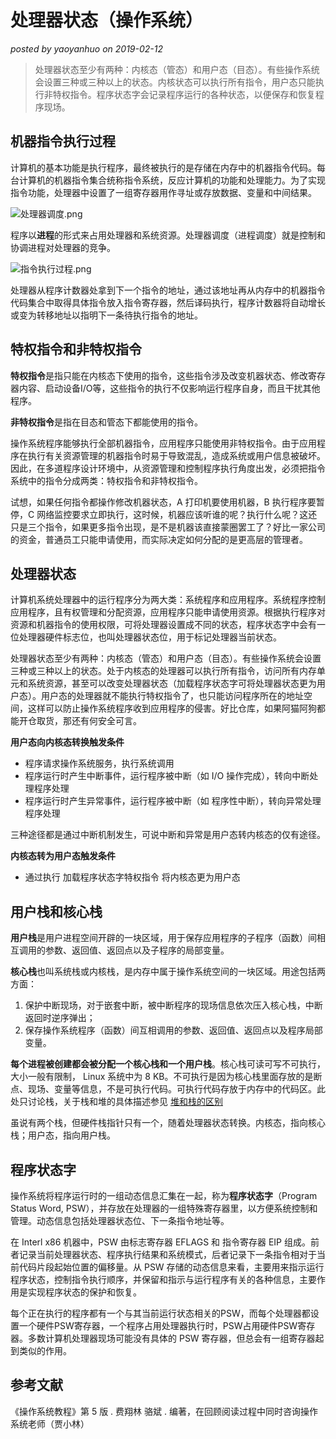 # 处理器状态（操作系统）

*posted by yaoyanhuo on 2019-02-12*

> 处理器状态至少有两种：内核态（管态）和用户态（目态）。有些操作系统会设置三种或三种以上的状态。内核状态可以执行所有指令，用户态只能执行非特权指令。程序状态字会记录程序运行的各种状态，以便保存和恢复程序现场。


## 机器指令执行过程

计算机的基本功能是执行程序，最终被执行的是存储在内存中的机器指令代码。每台计算机的机器指令集合统称指令系统，反应计算机的功能和处理能力。为了实现指令功能，处理器中设置了一组寄存器用作寻址或存放数据、变量和中间结果。

![处理器调度.png](http://img.yaoyanhuo.com/%E5%A4%84%E7%90%86%E5%99%A8%E8%B0%83%E5%BA%A6.png)

程序以**进程**的形式来占用处理器和系统资源。处理器调度（进程调度）就是控制和协调进程对处理器的竞争。

![指令执行过程.png](http://img.yaoyanhuo.com/%E6%8C%87%E4%BB%A4%E6%89%A7%E8%A1%8C%E8%BF%87%E7%A8%8B.png)

处理器从程序计数器处拿到下一个指令的地址，通过该地址再从内存中的机器指令代码集合中取得具体指令放入指令寄存器，然后译码执行，程序计数器将自动增长或变为转移地址以指明下一条待执行指令的地址。

## 特权指令和非特权指令

**特权指令**是指只能在内核态下使用的指令，这些指令涉及改变机器状态、修改寄存器内容、启动设备I/O等，这些指令的执行不仅影响运行程序自身，而且干扰其他程序。

**非特权指令**是指在目态和管态下都能使用的指令。

操作系统程序能够执行全部机器指令，应用程序只能使用非特权指令。由于应用程序在执行有关资源管理的机器指令时易于导致混乱，造成系统或用户信息被破坏。因此，在多道程序设计环境中，从资源管理和控制程序执行角度出发，必须把指令系统中的指令分成两类：特权指令和非特权指令。

试想，如果任何指令都操作修改机器状态，A 打印机要使用机器，B 执行程序要暂停，C 网络监控要求立即执行，这时候，机器应该听谁的呢？执行什么呢？这还只是三个指令，如果更多指令出现，是不是机器该直接蒙圈罢工了？好比一家公司的资金，普通员工只能申请使用，而实际决定如何分配的是更高层的管理者。


## 处理器状态

计算机系统处理器中的运行程序分为两大类：系统程序和应用程序。系统程序控制应用程序，且有权管理和分配资源，应用程序只能申请使用资源。根据执行程序对资源和机器指令的使用权限，可将处理器设置成不同的状态，程序状态字中会有一位处理器硬件标志位，也叫处理器状态位，用于标记处理器当前状态。

处理器状态至少有两种：内核态（管态）和用户态（目态）。有些操作系统会设置三种或三种以上的状态。处于内核态的处理器可以执行所有指令，访问所有内存单元和系统资源，甚至可以改变处理器状态（加载程序状态字可将处理器状态更为用户态）。用户态的处理器就不能执行特权指令了，也只能访问程序所在的地址空间，这样可以防止操作系统程序收到应用程序的侵害。好比仓库，如果阿猫阿狗都能开仓取货，那还有何安全可言。

**用户态向内核态转换触发条件**

  - 程序请求操作系统服务，执行系统调用
  - 程序运行时产生中断事件，运行程序被中断（如 I/O 操作完成），转向中断处理程序处理
  - 程序运行时产生异常事件，运行程序被中断（如 程序性中断），转向异常处理程序处理

三种途径都是通过中断机制发生，可说中断和异常是用户态转内核态的仅有途径。

**内核态转为用户态触发条件**

  - 通过执行 加载程序状态字特权指令 将内核态更为用户态


## 用户栈和核心栈

**用户栈**是用户进程空间开辟的一块区域，用于保存应用程序的子程序（函数）间相互调用的参数、返回值、返回点以及子程序的局部变量。

**核心栈**也叫系统栈或内核栈，是内存中属于操作系统空间的一块区域。用途包括两方面：
1. 保护中断现场，对于嵌套中断，被中断程序的现场信息依次压入核心栈，中断返回时逆序弹出；
2. 保存操作系统程序（函数）间互相调用的参数、返回值、返回点以及程序局部变量。

**每个进程被创建都会被分配一个核心栈和一个用户栈**。核心栈可读可写不可执行，大小一般有限制， Linux 系统中为 8 KB。不可执行是因为核心栈里面存放的是断点、现场、变量等信息，不是可执行代码。可执行代码存放于内存中的代码区。此处只讨论栈，关于栈和堆的具体描述参见 [堆和栈的区别](http://www.cnblogs.com/lln7777/archive/2012/03/14/2396164.html)

虽说有两个栈，但硬件栈指针只有一个，随着处理器状态转换。内核态，指向核心栈；用户态，指向用户栈。

## 程序状态字

操作系统将程序运行时的一组动态信息汇集在一起，称为**程序状态字**（Program Status Word, PSW），并存放在处理器的一组特殊寄存器里，以方便系统控制和管理。动态信息包括处理器状态位、下一条指令地址等。

在 Interl x86 机器中，PSW 由标志寄存器 EFLAGS 和 指令寄存器 EIP 组成。前者记录当前处理器状态、程序执行结果和系统模式，后者记录下一条指令相对于当前代码片段起始位置的偏移量。从 PSW 存储的动态信息来看，主要用来指示运行程序状态，控制指令执行顺序，并保留和指示与运行程序有关的各种信息，主要作用是实现程序状态的保护和恢复。

每个正在执行的程序都有一个与其当前运行状态相关的PSW，而每个处理器都设置一个硬件PSW寄存器，一个程序占用处理器执行时，PSW占用硬件PSW寄存器。多数计算机处理器现场可能没有具体的 PSW 寄存器，但总会有一组寄存器起到类似的作用。


## 参考文献

《操作系统教程》第 5 版 . 费翔林 骆斌 . 编著，在回顾阅读过程中同时咨询操作系统老师（贾小林）